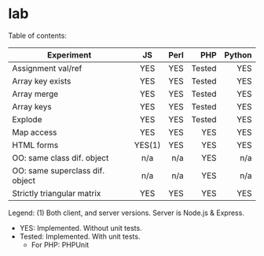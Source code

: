 lab
===
Table of contents:

| Experiment                      | JS        | Perl      | PHP       | Python    |
| ---------------------------     |:---------:| ---------:| ---------:| ---------:|
| Assignment val/ref              | YES       | YES       | Tested    | YES       |
| Array key exists                | YES       | YES       | Tested    | YES       |
| Array merge                     | YES       | YES       | Tested    | YES       |
| Array keys                      | YES       | YES       | Tested    | YES       |
| Explode                         | YES       | YES       | Tested    | YES       |
| Map access                      | YES       | YES       | YES       | YES       |
| HTML forms                      | YES(1)    | YES       | YES       | YES       |
| OO: same class dif. object      | n/a       | n/a       | YES       | n/a       |
| OO: same superclass dif. object | n/a       | n/a       | YES       | n/a       |
| Strictly triangular matrix      | YES       | YES       | YES       | YES       |

Legend:
(1) Both client, and server versions. Server is Node.js & Express.
* YES: Implemented. Without unit tests.
* Tested: Implemented. With unit tests.
  * For PHP: PHPUnit


